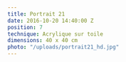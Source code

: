 ```yaml
---
title: Portrait 21
date: 2016-10-20 14:40:00 Z
position: 7
technique: Acrylique sur toile
dimensions: 40 x 40 cm
photo: "/uploads/portrait21_hd.jpg"
---
```


